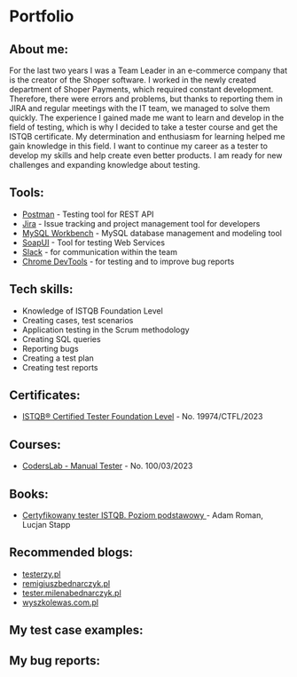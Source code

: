 # Portfolio

## About me:
For the last two years I was a Team Leader in an e-commerce company that is the creator of the Shoper software. I worked in the newly created department of Shoper Payments, which required constant development. Therefore, there were errors and problems, but thanks to reporting them in JIRA and regular meetings with the IT team, we managed to solve them quickly. The experience I gained made me want to learn and develop in the field of testing, which is why I decided to take a tester course and get the ISTQB certificate. My determination and enthusiasm for learning helped me gain knowledge in this field. I want to continue my career as a tester to develop my skills and help create even better products. I am ready for new challenges and expanding knowledge about testing.

## Tools:
* [Postman](https://www.postman.com/) - Testing tool for REST API
* [Jira](https://www.atlassian.com/software/jira0) - Issue tracking and project management tool for developers
* [MySQL Workbench](https://www.mysql.com/products/workbench/) - MySQL database management and modeling tool
* [SoapUI](https://www.soapui.org) - Tool for testing Web Services
* [Slack](https://slack.com) - for communication within the team
* [Chrome DevTools](https://developer.chrome.com/docs/devtools/) - for testing and to improve bug reports


## Tech skills:
* Knowledge of ISTQB Foundation Level 
* Creating cases, test scenarios
* Application testing in the Scrum methodology
* Creating SQL queries
* Reporting bugs
* Creating a test plan
* Creating test reports

## Certificates:
* [ISTQB® Certified Tester Foundation Level](http://scr.istqb.org) - No. 19974/CTFL/2023

## Courses:
* [CodersLab - Manual Tester](https://coderslab.pl/pl) - No. 100/03/2023

## Books:
* [Certyfikowany tester ISTQB. Poziom podstawowy ](https://helion.pl/ksiazki/certyfikowany-tester-istqb-poziom-podstawowy-adam-roman-lucjan-stapp,ctispv.htm#format/d) - Adam Roman, Lucjan Stapp

## Recommended blogs:
* [testerzy.pl](http://testerzy.pl)
* [remigiuszbednarczyk.pl](https://remigiuszbednarczyk.pl)
* [tester.milenabednarczyk.pl](https://tester.milenabednarczyk.pl)
* [wyszkolewas.com.pl](https://www.wyszkolewas.com.pl/blog/)


## My test case examples:

## My bug reports:

